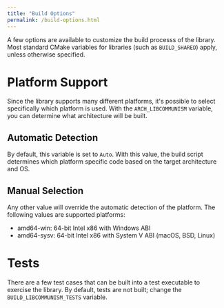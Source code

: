 ```yaml
---
title: "Build Options"
permalink: /build-options.html
---
```

A few options are available to customize the build processs of the library. Most standard CMake variables for libraries (such as `BUILD_SHARED`) apply, unless otherwise specified.

# Platform Support
Since the library supports many different platforms, it's possible to select specifically which platform is used. With the `ARCH_LIBCOMMUNISM` variable, you can determine what architecture will be built.

## Automatic Detection
By default, this variable is set to `Auto`. With this value, the build script determines which platform specific code based on the target architecture and OS.

## Manual Selection
Any other value will override the automatic detection of the platform. The following values are supported platforms:

- amd64-win: 64-bit Intel x86 with Windows ABI
- amd64-sysv: 64-bit Intel x86 with System V ABI (macOS, BSD, Linux)

# Tests
There are a few test cases that can be built into a test executable to exercise the library. By default, tests are not built; change the `BUILD_LIBCOMMUNISM_TESTS` variable.
